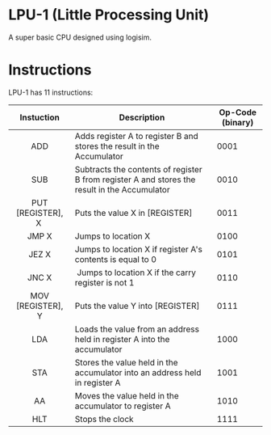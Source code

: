 # LPU-1 (Little Processing Unit)
A super basic CPU designed using logisim.

# Instructions
LPU-1 has 11 instructions:

| Instuction         | Description                                                                                    | Op-Code (binary) |
| :----------------: | ---------------------------------------------------------------------------------------------- |------------------|
|  ADD               | Adds register A to register B and stores the result in the Accumulator                         | 0001             |
|  SUB               | Subtracts the contents of register B from register A and stores the result in the Accumulator  | 0010             |
|  PUT [REGISTER], X | Puts the value X in [REGISTER]                                                                 | 0011             |
|  JMP X             | Jumps to location X                                                                            | 0100             |
|  JEZ X             | Jumps to location X if register A's contents is equal to 0                                     | 0101             |
|  JNC X             | Jumps to location X if the carry register is not 1                                             | 0110             |
|  MOV [REGISTER], Y | Puts the value Y into [REGISTER]                                                               | 0111             |
|  LDA               | Loads the value from an address held in register A into the accumulator                        | 1000             |
|  STA               | Stores the value held in the accumulator into an address held in register A                    | 1001             |
|  AA                | Moves the value held in the accumulator to register A                                          | 1010             |
|  HLT               | Stops the clock                                                                                | 1111             |
